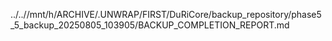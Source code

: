 ../..//mnt/h/ARCHIVE/.UNWRAP/FIRST/DuRiCore/backup_repository/phase5_5_backup_20250805_103905/BACKUP_COMPLETION_REPORT.md